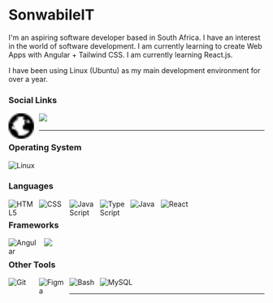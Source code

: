 # SonwabileIT

I'm an aspiring software developer based in South Africa. I have an interest in the world of software development. I am currently learning to create Web Apps with Angular + Tailwind CSS. I am currently learning React.js.

I have been using Linux (Ubuntu) as my main development environment for over a year.

### Social Links

[<img align="left" width="50px" style="padding-right:10px;" src="https://raw.githubusercontent.com/iconic/open-iconic/master/svg/globe.svg" />](https://sonwabileit.github.io/react-portfolio-website/)

[<img width="50px" src="https://cdn.jsdelivr.net/gh/devicons/devicon@latest/icons/linkedin/linkedin-original.svg" />](https://www.linkedin.com/in/sonwabile-gxoyiya-b005b123a/)
          

---

### Operating System

<img alt="Linux" width="50px" src="https://cdn.jsdelivr.net/gh/devicons/devicon@latest/icons/linux/linux-original.svg" />       

### Languages

<img align="left" alt="HTML5" width="50px" style="padding-right:10px;" src="https://cdn.jsdelivr.net/gh/devicons/devicon@latest/icons/html5/html5-original.svg" />


<img align="left" alt="CSS" width="50px" style="padding-right:10px;" src="https://cdn.jsdelivr.net/gh/devicons/devicon@latest/icons/css3/css3-original.svg" />


<img align="left" alt="JavaScript" width="50px" style="padding-right:10px;" src="https://cdn.jsdelivr.net/gh/devicons/devicon@latest/icons/javascript/javascript-original.svg" />


<img align="left" alt="TypeScript" width="50px" style="padding-right:10px;" src="https://cdn.jsdelivr.net/gh/devicons/devicon@latest/icons/typescript/typescript-original.svg" />
          

<img align="left" alt="Java" width="50px" style="padding-right:10px;" src="https://cdn.jsdelivr.net/gh/devicons/devicon@latest/icons/java/java-original-wordmark.svg" />


<img alt="React" width="50px" style="padding-right:10px;" src="https://cdn.jsdelivr.net/gh/devicons/devicon@latest/icons/react/react-original.svg" />


### Frameworks

<img align="left" alt="Angular" width="60px" style="padding-right:10px;" src="https://cdn.jsdelivr.net/gh/devicons/devicon@latest/icons/angular/angular-original.svg" />

<img width="60px" style="padding-right:10px;" src="https://cdn.jsdelivr.net/gh/devicons/devicon@latest/icons/tailwindcss/tailwindcss-original.svg" />
          

### Other Tools

<img align="left" alt="Git" width="50px" style="padding-right:10px;" src="https://cdn.jsdelivr.net/gh/devicons/devicon@latest/icons/git/git-original.svg" />


<img align="left" alt="Figma" width="50px" style="padding-right:10px;" src="https://cdn.jsdelivr.net/gh/devicons/devicon@latest/icons/figma/figma-original.svg" />


<img align="left" alt="Bash" width="50px" style="padding-right:10px;" src="https://cdn.jsdelivr.net/gh/devicons/devicon@latest/icons/bash/bash-original.svg" />
          

<img alt="MySQL" width="50px" style="padding-right:10px;" src="https://cdn.jsdelivr.net/gh/devicons/devicon@latest/icons/mysql/mysql-original-wordmark.svg" />
          
          
---
